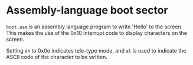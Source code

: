 # Assembly-language boot sector

`boot.asm` is an assembly language program to write 'Hello' to the screen. This
makes the use of the 0x10 interrupt code to display characters on the screen.

Setting `ah` to 0x0e indicates tele-type mode, and `al` is used to indicate the
ASCII code of the character to be written.
